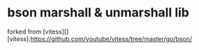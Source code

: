 bson marshall & unmarshall lib
==============================

forked from [vitess][]
 [vitess]:<https://github.com/youtube/vitess/tree/master/go/bson/>
